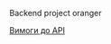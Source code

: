 Backend project oranger 

[Вимоги до API](https://github.com/Tech-Harbor/oranger_backend/blob/dev/documentation/Requirements.md)

